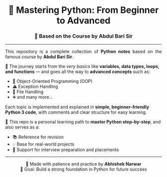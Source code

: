 <h1 align="center">🐍 Mastering Python: From Beginner to Advanced</h1>
<h3 align="center">📘 Based on the Course by Abdul Bari Sir</h3>

---

<p align="justify">
This repository is a complete collection of <strong>Python notes</strong> based on the famous course by <strong>Abdul Bari Sir</strong>.

🚀 The journey starts from the <em>very basics</em> like <strong>variables, data types, loops, and functions</strong> — and goes all the way to <strong>advanced concepts</strong> such as:

- 🧱 Object-Oriented Programming (OOP)
- ⚠️ Exception Handling
- 📂 File Handling
- ➕ and many more...

Each topic is implemented and explained in <strong>simple, beginner-friendly Python 3 code</strong>, with comments and clear structure for easy learning.

📌 This repo is a personal learning path to <strong>master Python step-by-step</strong>, and also serves as a:

- 📚 Reference for revision
- 💡 Base for real-world projects
- 💼 Support for interview preparation and placements
</p>

---

<p align="center">
  🧠 Made with patience and practice by <strong>Abhishek Narwar </strong><br>
  🎯 Goal: Build a strong foundation in Python for future success
</p>

